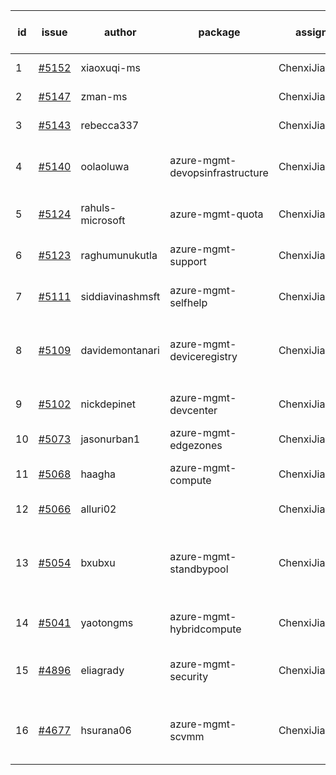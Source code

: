 | id | issue | author | package | assignee | bot advice | created date of issue | target release date | date from target |
| ------ | ------ | ------ | ------ | ------ | ------ | ------ | ------ | :-----: |
| 1 | [#5152](https://github.com/Azure/sdk-release-request/issues/5152) | xiaoxuqi-ms |  | ChenxiJiang333 | duplicated issue  <br> | 04-24 |  | 0 |
| 2 | [#5147](https://github.com/Azure/sdk-release-request/issues/5147) | zman-ms |  | ChenxiJiang333 | duplicated issue  <br> | 04-24 |  | 0 |
| 3 | [#5143](https://github.com/Azure/sdk-release-request/issues/5143) | rebecca337 |  | ChenxiJiang333 | duplicated issue  <br> | 04-23 |  | 0 |
| 4 | [#5140](https://github.com/Azure/sdk-release-request/issues/5140) | oolaoluwa | azure-mgmt-devopsinfrastructure | ChenxiJiang333 | Attention to inconsistent tag. FirstBeta. | 04-16 | 05-24 |  |
| 5 | [#5124](https://github.com/Azure/sdk-release-request/issues/5124) | rahuls-microsoft | azure-mgmt-quota | ChenxiJiang333 | close to release date. | 04-11 | 04-26 | 1 |
| 6 | [#5123](https://github.com/Azure/sdk-release-request/issues/5123) | raghumunukutla | azure-mgmt-support | ChenxiJiang333 | close to release date. | 04-11 | 04-26 | 1 |
| 7 | [#5111](https://github.com/Azure/sdk-release-request/issues/5111) | siddiavinashmsft | azure-mgmt-selfhelp | ChenxiJiang333 | close to release date. | 04-04 | 04-26 | 1 |
| 8 | [#5109](https://github.com/Azure/sdk-release-request/issues/5109) | davidemontanari | azure-mgmt-deviceregistry | ChenxiJiang333 | close to release date. FirstBeta. TypeSpec. | 04-03 | 04-26 | 1 |
| 9 | [#5102](https://github.com/Azure/sdk-release-request/issues/5102) | nickdepinet | azure-mgmt-devcenter | ChenxiJiang333 | close to release date. | 04-01 | 04-26 | 1 |
| 10 | [#5073](https://github.com/Azure/sdk-release-request/issues/5073) | jasonurban1 | azure-mgmt-edgezones | ChenxiJiang333 | FirstBeta. HoldOn. | 03-22 | 05-24 |  |
| 11 | [#5068](https://github.com/Azure/sdk-release-request/issues/5068) | haagha | azure-mgmt-compute | ChenxiJiang333 | close to release date. | 03-21 | 04-26 | 1 |
| 12 | [#5066](https://github.com/Azure/sdk-release-request/issues/5066) | alluri02 |  | ChenxiJiang333 | duplicated issue  <br> | 03-20 |  | 0 |
| 13 | [#5054](https://github.com/Azure/sdk-release-request/issues/5054) | bxubxu | azure-mgmt-standbypool | ChenxiJiang333 | new comment. close to release date. FirstBeta. | 03-18 | 04-26 | 1 |
| 14 | [#5041](https://github.com/Azure/sdk-release-request/issues/5041) | yaotongms | azure-mgmt-hybridcompute | ChenxiJiang333 | close to release date. | 03-13 | 04-26 | 1 |
| 15 | [#4896](https://github.com/Azure/sdk-release-request/issues/4896) | eliagrady | azure-mgmt-security | ChenxiJiang333 | close to release date. HoldOn. | 01-18 | 04-26 | 1 |
| 16 | [#4677](https://github.com/Azure/sdk-release-request/issues/4677) | hsurana06 | azure-mgmt-scvmm | ChenxiJiang333 | close to release date. FirstGA. HoldOn. | 10-23 | 04-26 | 1 |
